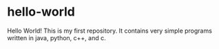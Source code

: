 # hello-world

Hello World! This is my first repository. It contains very simple programs written in java, python, c++, and c.

